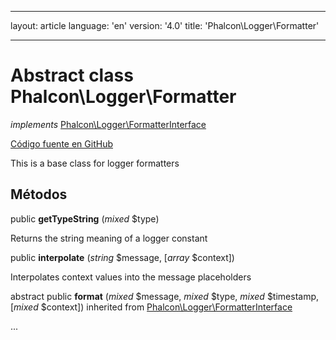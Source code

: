 * * *

layout: article language: 'en' version: '4.0' title: 'Phalcon\Logger\Formatter'

* * *

# Abstract class **Phalcon\Logger\Formatter**

*implements* [Phalcon\Logger\FormatterInterface](/4.0/en/api/Phalcon_Logger_FormatterInterface)

<a href="https://github.com/phalcon/cphalcon/tree/v4.0.0/phalcon/logger/formatter.zep" class="btn btn-default btn-sm">Código fuente en GitHub</a>

This is a base class for logger formatters

## Métodos

public **getTypeString** (*mixed* $type)

Returns the string meaning of a logger constant

public **interpolate** (*string* $message, [*array* $context])

Interpolates context values into the message placeholders

abstract public **format** (*mixed* $message, *mixed* $type, *mixed* $timestamp, [*mixed* $context]) inherited from [Phalcon\Logger\FormatterInterface](/4.0/en/api/Phalcon_Logger_FormatterInterface)

...